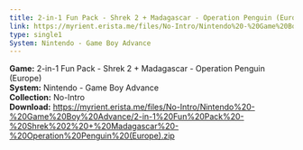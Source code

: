 ```yaml
---
title: 2-in-1 Fun Pack - Shrek 2 + Madagascar - Operation Penguin (Europe)
link: https://myrient.erista.me/files/No-Intro/Nintendo%20-%20Game%20Boy%20Advance/2-in-1%20Fun%20Pack%20-%20Shrek%202%20+%20Madagascar%20-%20Operation%20Penguin%20(Europe).zip
type: single1
System: Nintendo - Game Boy Advance
---
```

<b>Game:</b> 2-in-1 Fun Pack - Shrek 2 + Madagascar - Operation Penguin (Europe)<br>
<b>System:</b> Nintendo - Game Boy Advance<br>
<b>Collection:</b> No-Intro<br>
<b>Download:</b> https://myrient.erista.me/files/No-Intro/Nintendo%20-%20Game%20Boy%20Advance/2-in-1%20Fun%20Pack%20-%20Shrek%202%20+%20Madagascar%20-%20Operation%20Penguin%20(Europe).zip